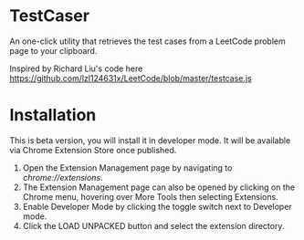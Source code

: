 # TestCaser
An one-click utility that retrieves the test cases from a LeetCode problem page to your clipboard.

Inspired by Richard Liu's code here https://github.com/lzl124631x/LeetCode/blob/master/testcase.js

# Installation
This is beta version, you will install it in developer mode. It will be available via Chrome Extension Store once published.
1. Open the Extension Management page by navigating to _chrome://extensions_.
2. The Extension Management page can also be opened by clicking on the Chrome menu, hovering over More Tools then selecting Extensions.
3. Enable Developer Mode by clicking the toggle switch next to Developer mode.
4. Click the LOAD UNPACKED button and select the extension directory.